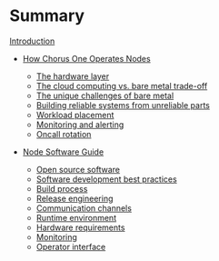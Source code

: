 # Summary

[Introduction](introduction.md)

 - [How Chorus One Operates Nodes](chorus-one/intro.md)
   - [The hardware layer](chorus-one/the-hardware-layer.md)
   - [The cloud computing vs. bare metal trade-off](chorus-one/cloud-vs-bare-metal.md)
   - [The unique challenges of bare metal](chorus-one/bare-metal-challenges.md)
   - [Building reliable systems from unreliable parts](chorus-one/reliable-systems.md)
   - [Workload placement](chorus-one/workload-placement.md)
   - [Monitoring and alerting](chorus-one/monitoring-alerting.md)
   - [Oncall rotation](chorus-one/oncall.md)

 - [Node Software Guide](node-software/intro.md)
   - [Open source software](node-software/open-source.md)
   - [Software development best practices](node-software/development-practices.md)
   - [Build process](node-software/build-process.md)
   - [Release engineering](node-software/release-engineering.md)
   - [Communication channels]() <!-- node-software/communication-channels.md -->
   - [Runtime environment]() <!-- node-software/runtime-environment.md -->
   - [Hardware requirements]() <!-- node-software/hardware-requirements.md -->
   - [Monitoring](node-software/monitoring.md)
   - [Operator interface]() <!-- (node-software/operator-interface.md) -->

